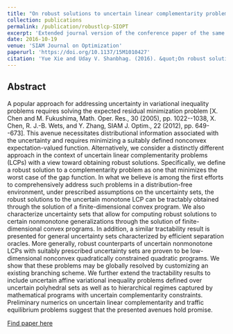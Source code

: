 ```yaml
---
title: "On robust solutions to uncertain linear complementarity problems and their variants"
collection: publications
permalink: /publication/robustlcp-SIOPT
excerpt: 'Extended journal version of the conference paper of the same name.'
date: 2016-10-19
venue: 'SIAM Journal on Optimization'
paperurl: 'https://doi.org/10.1137/15M1010427'
citation: 'Yue Xie and Uday V. Shanbhag. (2016). &quot;On robust solutions to uncertain linear complementarity problems and their variants.&quot; <i>SIAM Journal on Optimization</i>. 26(4), pp. 2020-2159.'
---
```

## Abstract

A popular approach for addressing uncertainty in variational inequality problems requires solving the expected residual minimization problem [X. Chen and M. Fukushima, Math. Oper. Res., 30 (2005), pp. 1022--1038, X. Chen, R. J.-B. Wets, and Y. Zhang, SIAM J. Optim., 22 (2012), pp. 649--673]. This avenue necessitates distributional information associated with the uncertainty and requires minimizing a suitably defined nonconvex expectation-valued function. Alternatively, we consider a distinctly different approach in the context of uncertain linear complementarity problems (LCPs) with a view toward obtaining robust solutions. Specifically, we define a robust solution to a complementarity problem as one that minimizes the worst case of the gap function. In what we believe is among the first efforts to comprehensively address such problems in a distribution-free environment, under prescribed assumptions on the uncertainty sets, the robust solutions to the uncertain monotone LCP can be tractably obtained through the solution of a finite-dimensional convex program. We also characterize uncertainty sets that allow for computing robust solutions to certain nonmonotone generalizations through the solution of finite-dimensional convex programs. In addition, a similar tractability result is presented for general uncertainty sets characterized by efficient separation oracles. More generally, robust counterparts of uncertain nonmonotone LCPs with suitably prescribed uncertainty sets are proven to be low-dimensional nonconvex quadratically constrained quadratic programs. We show that these problems may be globally resolved by customizing an existing branching scheme. We further extend the tractability results to include uncertain affine variational inequality problems defined over uncertain polyhedral sets as well as to hierarchical regimes captured by mathematical programs with uncertain complementarity constraints. Preliminary numerics on uncertain linear complementarity and traffic equilibrium problems suggest that the presented avenues hold promise.


[Find paper here](https://doi.org/10.1137/15M1010427)
